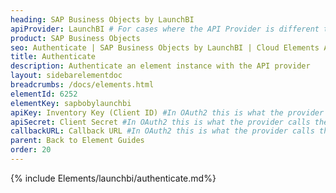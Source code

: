 ```yaml
---
heading: SAP Business Objects by LaunchBI
apiProvider: LaunchBI # For cases where the API Provider is different than the element name. e;g;, ServiceNow vs. ServiceNow Oauth
product: SAP Business Objects
seo: Authenticate | SAP Business Objects by LaunchBI | Cloud Elements API Docs
title: Authenticate
description: Authenticate an element instance with the API provider
layout: sidebarelementdoc
breadcrumbs: /docs/elements.html
elementId: 6252
elementKey: sapbobylaunchbi
apiKey: Inventory Key (Client ID) #In OAuth2 this is what the provider calls the apiKey, like Client ID, Consumer Key, API Key, or just Key
apiSecret: Client Secret #In OAuth2 this is what the provider calls the apiSecret, like Client Secret, Consumer Secret, API Secret, or just Secret
callbackURL: Callback URL #In OAuth2 this is what the provider calls the callbackURL, like Redirect URL, App URL, or just Callback URL
parent: Back to Element Guides
order: 20
---
```


{% include Elements/launchbi/authenticate.md%}
